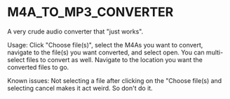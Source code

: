 # M4A_TO_MP3_CONVERTER

A very crude audio converter that "just works". 

Usage: Click "Choose file(s)", select the M4As you want to convert, navigate to the file(s) you want converted, and select open. You can multi-select files to convert as well. Navigate to the location you want the converted files to go. 

Known issues: Not selecting a file after clicking on the "Choose file(s) and selecting cancel makes it act weird. So don't do it.

